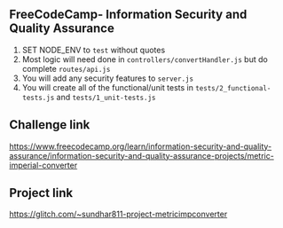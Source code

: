 **FreeCodeCamp**- Information Security and Quality Assurance
------

1) SET NODE_ENV to `test` without quotes
2) Most logic will need done in `controllers/convertHandler.js` but do complete `routes/api.js`
3) You will add any security features to `server.js`
4) You will create all of the functional/unit tests in `tests/2_functional-tests.js` and `tests/1_unit-tests.js`

## Challenge link
https://www.freecodecamp.org/learn/information-security-and-quality-assurance/information-security-and-quality-assurance-projects/metric-imperial-converter

## Project link
https://glitch.com/~sundhar811-project-metricimpconverter